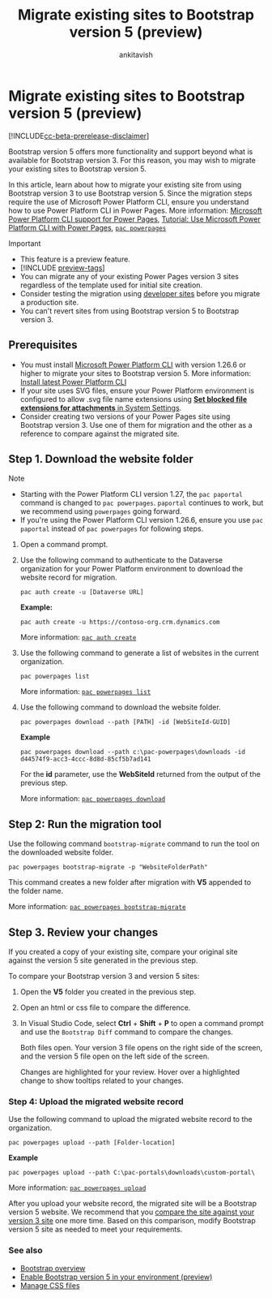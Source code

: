 ﻿---
title: Migrate existing sites to Bootstrap version 5 (preview)
description: Learn how to migrate your Power Pages sites to Bootstrap version 5.
author: ankitavish 
ms.topic: how-to
ms.custom: 
ms.date: 09/20/2023
ms.subservice:
ms.author: avishwakarma 
ms.reviewer: kkendrick
contributors:
    - ProfessorKendrick
---

# Migrate existing sites to Bootstrap version 5 (preview)

[!INCLUDE[cc-beta-prerelease-disclaimer](../includes/cc-beta-prerelease-disclaimer.md)]

Bootstrap version 5 offers more functionality and support beyond what is available for Bootstrap version 3. For this reason, you may wish to migrate your existing sites to Bootstrap version 5.

In this article, learn about how to migrate your existing site from using Bootstrap version 3 to use Bootstrap version 5. Since the migration steps require the use of Microsoft Power Platform CLI, ensure you understand how to use Power Platform CLI in Power Pages. More information: [Microsoft Power Platform CLI support for Power Pages](power-platform-cli.md), [Tutorial: Use Microsoft Power Platform CLI with Power Pages](power-platform-cli-tutorial.md), [`pac powerpages`](/power-platform/developer/cli/reference/powerpages)

> [!IMPORTANT]
> - This feature is a preview feature.
> - [!INCLUDE [preview-tags](../includes/cc-preview-features-definition.md)]
> - You can migrate any of your existing Power Pages version 3 sites regardless of the template used for initial site creation.
> - Consider testing the migration using [developer sites](../getting-started/developer-sites.md) before you migrate a production site.
> - You can't revert sites from using Bootstrap version 5 to Bootstrap version 3.

## Prerequisites

- You must install [Microsoft Power Platform CLI](/power-platform/developer/cli/introduction#install-using-power-platform-tools-for-visual-studio-code) with version 1.26.6 or higher to migrate your sites to Bootstrap version 5. More information: [Install latest Power Platform CLI](/power-platform/developer/cli/introduction#update-power-platform-cli-for-windowsmacoslinux)
- If your site uses SVG files, ensure your Power Platform environment is configured to allow .svg file name extensions using [**Set blocked file extensions for attachments** in System Settings](/power-platform/admin/system-settings-dialog-box-general-tab).
- Consider creating two versions of your Power Pages site using Bootstrap version 3. Use one of them for migration and the other as a reference to compare against the migrated site.

## Step 1. Download the website folder

> [!NOTE]
> - Starting with the Power Platform CLI version 1.27, the `pac paportal` command is changed to `pac powerpages`. `paportal` continues to work, but we recommend using `powerpages` going forward.
> - If you're using the Power Platform CLI version 1.26.6, ensure you use `pac paportal` instead of `pac powerpages` for following steps.

1. Open a command prompt.

1. Use the following command to authenticate to the Dataverse organization for your Power Platform environment to download the website record for migration.

    `pac auth create -u [Dataverse URL]`
    
    **Example:**
    
    `pac auth create -u https://contoso-org.crm.dynamics.com`

    More information: [`pac auth create`](/power-platform/developer/cli/reference/auth)

1. Use the following command to generate a list of websites in the current organization.

    `pac powerpages list`

    More information: [`pac powerpages list`](/power-platform/developer/cli/reference/powerpages#pac-powerpages-list)

1. Use the following command to download the website folder.

    `pac powerpages download --path [PATH] -id [WebSiteId-GUID]`
    
    **Example**
    
    `pac powerpages download --path c:\pac-powerpages\downloads -id
    d44574f9-acc3-4ccc-8d8d-85cf5b7ad141`
    
    For the **id** parameter, use the **WebSiteId** returned from the output of the previous step.

    More information: [`pac powerpages download`](/power-platform/developer/cli/reference/powerpages#pac-powerpages-download)

## Step 2: Run the migration tool

Use the following command `bootstrap-migrate` command to run the tool on the downloaded website folder.

`pac powerpages bootstrap-migrate -p "WebsiteFolderPath"`

This command creates a new folder after migration with **V5** appended to the folder name. 

More information: [`pac powerpages bootstrap-migrate`](/power-platform/developer/cli/reference/powerpages#pac-powerpages-bootstrap-migrate)

## Step 3. Review your changes

If you created a copy of your existing site, compare your original site against the version 5 site generated in the previous step.

To compare your Bootstrap version 3 and version 5 sites:

1. Open the **V5** folder you created in the previous step.

1. Open an html or css file to compare the difference.

1. In Visual Studio Code, select **Ctrl** + **Shift** + **P** to open a command prompt and use the `Bootstrap Diff` command to compare the changes.

    Both files open. Your version 3 file opens on the right side of the screen, and the version 5 file open on the left side of the screen.

    Changes are highlighted for your review. Hover over a highlighted change to show tooltips related to your changes.

### Step 4: Upload the migrated website record

Use the following command to upload the migrated website record to the organization.

`pac powerpages upload --path [Folder-location]`

**Example**

`pac powerpages upload --path C:\pac-portals\downloads\custom-portal\`

More information: [`pac powerpages upload`](/power-platform/developer/cli/reference/powerpages#pac-powerpages-upload)

After you upload your website record, the migrated site will be a Bootstrap version 5 website. We recommend that you [compare the site against your version 3 site](#step-3-review-your-changes) one more time. Based on this comparison, modify Bootstrap version 5 site as needed to meet your requirements.

### See also

- [Bootstrap overview](bootstrap-overview.md)
- [Enable Bootstrap version 5 in your environment (preview)](bootstrap-version-5.md)
- [Manage CSS files](manage-css.md)
